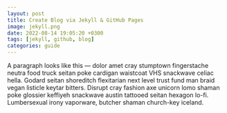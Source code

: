 ```yaml
---
layout: post
title: Create Blog via Jekyll & GitHub Pages
image: jekyll.png
date: 2022-08-14 19:05:20 +0300
tags: [jekyll, github, blog]
categories: guide
--- 
```

A paragraph looks like this — dolor amet cray stumptown fingerstache neutra food truck seitan poke cardigan waistcoat VHS snackwave celiac hella. Godard seitan shoreditch flexitarian next level trust fund man braid vegan listicle keytar bitters. Disrupt cray fashion axe unicorn lomo shaman poke glossier keffiyeh snackwave austin tattooed seitan hexagon lo-fi. Lumbersexual irony vaporware, butcher shaman church-key iceland.